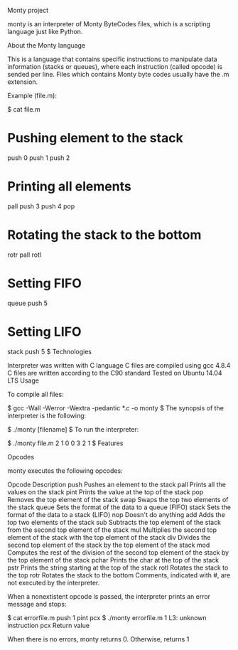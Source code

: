 Monty project

monty is an interpreter of Monty ByteCodes files, which is a scripting language just like Python.

About the Monty language

This is a language that contains specific instructions to manipulate data information (stacks or queues), where each instruction (called opcode) is sended per line. Files which contains Monty byte codes usually have the .m extension.

Example (file.m):

$ cat file.m

# Pushing element to the stack

push 0
push 1
push 2

# Printing all elements

pall
push 3
push 4
pop

# Rotating the stack to the bottom

rotr
pall
rotl

# Setting FIFO

queue
push 5

# Setting LIFO

stack
push 5
$
Technologies

Interpreter was written with C language
C files are compiled using gcc 4.8.4
C files are written according to the C90 standard
Tested on Ubuntu 14.04 LTS
Usage

To compile all files:

$ gcc -Wall -Werror -Wextra -pedantic \*.c -o monty
$
The synopsis of the interpreter is the following:

$ ./monty [filename]
$
To run the interpreter:

$ ./monty file.m
2
1
0
0
3
2
1
$
Features

Opcodes

monty executes the following opcodes:

Opcode Description
push Pushes an element to the stack
pall Prints all the values on the stack
pint Prints the value at the top of the stack
pop Removes the top element of the stack
swap Swaps the top two elements of the stack
queue Sets the format of the data to a queue (FIFO)
stack Sets the format of the data to a stack (LIFO)
nop Doesn't do anything
add Adds the top two elements of the stack
sub Subtracts the top element of the stack from the second top element of the stack
mul Multiplies the second top element of the stack with the top element of the stack
div Divides the second top element of the stack by the top element of the stack
mod Computes the rest of the division of the second top element of the stack by the top element of the stack
pchar Prints the char at the top of the stack
pstr Prints the string starting at the top of the stack
rotl Rotates the stack to the top
rotr Rotates the stack to the bottom
Comments, indicated with #, are not executed by the interpreter.

When a nonextistent opcode is passed, the interpreter prints an error message and stops:

$ cat errorfile.m
push 1
pint
pcx
$ ./monty errorfile.m
1
L3: unknown instruction pcx
Return value

When there is no errors, monty returns 0. Otherwise, returns 1
